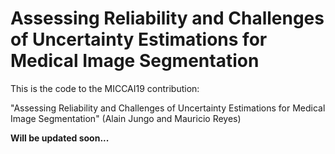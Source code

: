 # Assessing Reliability and Challenges of Uncertainty Estimations for Medical Image Segmentation


This is the code to the MICCAI19 contribution:

"Assessing Reliability and Challenges of Uncertainty Estimations for Medical Image Segmentation" (Alain Jungo and Mauricio Reyes)


__Will be updated soon...__
